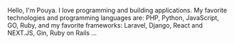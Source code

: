   Hello, I'm Pouya. I love programming and building applications.
  My favorite technologies and programming languages are:
  PHP,
  Python,
  JavaScript,
  GO,
  Ruby,
  and my favorite frameworks:
  Laravel,
  Django,
  React and NEXT.JS,
  Gin,
  Ruby on Rails
  ...
